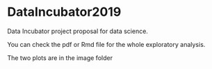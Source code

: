 # DataIncubator2019
Data Incubator project proposal for data science.

You can check the pdf or Rmd file for the whole exploratory analysis.

The two plots are in the image folder

